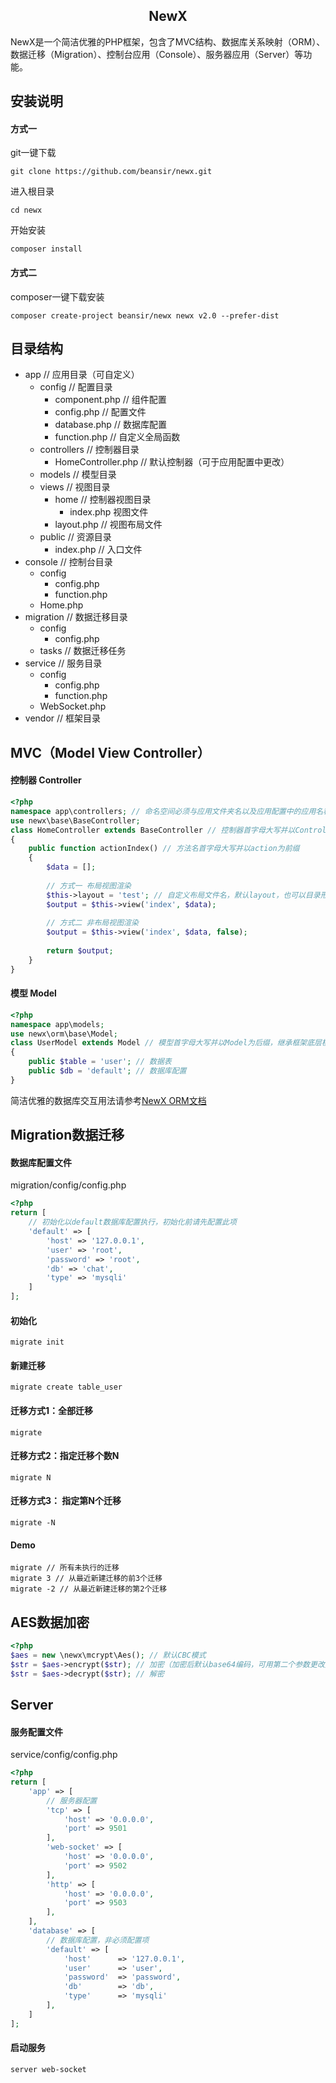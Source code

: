 <h2 align="center">NewX</h2>

NewX是一个简洁优雅的PHP框架，包含了MVC结构、数据库关系映射（ORM）、数据迁移（Migration）、控制台应用（Console）、服务器应用（Server）等功能。

## 安装说明

#### 方式一
git一键下载
```
git clone https://github.com/beansir/newx.git
```
进入根目录
```
cd newx
```
开始安装
```
composer install
```

#### 方式二
composer一键下载安装
```
composer create-project beansir/newx newx v2.0 --prefer-dist
```

## 目录结构
* app // 应用目录（可自定义）
    * config // 配置目录
        * component.php // 组件配置 
        * config.php // 配置文件
        * database.php // 数据库配置
        * function.php // 自定义全局函数
    * controllers // 控制器目录
        * HomeController.php // 默认控制器（可于应用配置中更改）
    * models // 模型目录
    * views // 视图目录
        * home // 控制器视图目录
            * index.php 视图文件
        * layout.php // 视图布局文件
    * public // 资源目录
        * index.php // 入口文件
* console // 控制台目录
    * config
        * config.php
        * function.php
    * Home.php
* migration // 数据迁移目录
    * config
        * config.php
    * tasks // 数据迁移任务
* service // 服务目录
    * config
        * config.php
        * function.php
    * WebSocket.php
* vendor // 框架目录

## MVC（Model View Controller）

#### 控制器 Controller
```php
<?php
namespace app\controllers; // 命名空间必须与应用文件夹名以及应用配置中的应用名称保持一致
use newx\base\BaseController;
class HomeController extends BaseController // 控制器首字母大写并以Controller为后缀，继承框架底层控制器基类
{
    public function actionIndex() // 方法名首字母大写并以action为前缀
    {
        $data = [];
        
        // 方式一 布局视图渲染
        $this->layout = 'test'; // 自定义布局文件名，默认layout，也可以目录形式命名，例如：test/test
        $output = $this->view('index', $data);
        
        // 方式二 非布局视图渲染
        $output = $this->view('index', $data, false);
        
        return $output;
    }
}
```

#### 模型 Model
```php
<?php
namespace app\models;
use newx\orm\base\Model;
class UserModel extends Model // 模型首字母大写并以Model为后缀，继承框架底层模型基类
{
    public $table = 'user'; // 数据表
    public $db = 'default'; // 数据库配置
}
```
简洁优雅的数据库交互用法请参考[NewX ORM文档](https://github.com/BeanYellow/newx-orm)

## Migration数据迁移

#### 数据库配置文件
migration/config/config.php
```php
<?php
return [
    // 初始化以default数据库配置执行，初始化前请先配置此项
    'default' => [
        'host' => '127.0.0.1',
        'user' => 'root',
        'password' => 'root',
        'db' => 'chat',
        'type' => 'mysqli'
    ]
];
```

#### 初始化
```
migrate init
```

#### 新建迁移
```
migrate create table_user
```

#### 迁移方式1：全部迁移
```
migrate
```

#### 迁移方式2：指定迁移个数N
```
migrate N
```

#### 迁移方式3： 指定第N个迁移
```
migrate -N
```

#### Demo
```
migrate // 所有未执行的迁移
migrate 3 // 从最近新建迁移的前3个迁移
migrate -2 // 从最近新建迁移的第2个迁移
```

## AES数据加密
```php
<?php
$aes = new \newx\mcrypt\Aes(); // 默认CBC模式
$str = $aes->encrypt($str); // 加密（加密后默认base64编码，可用第二个参数更改）
$str = $aes->decrypt($str); // 解密
```

## Server

#### 服务配置文件
service/config/config.php
```php
<?php
return [
    'app' => [
        // 服务器配置
        'tcp' => [
            'host' => '0.0.0.0',
            'port' => 9501
        ],
        'web-socket' => [
            'host' => '0.0.0.0',
            'port' => 9502
        ],
        'http' => [
            'host' => '0.0.0.0',
            'port' => 9503
        ],
    ],
    'database' => [
        // 数据库配置，非必须配置项
        'default' => [
            'host'      => '127.0.0.1',
            'user'      => 'user',
            'password'  => 'password',
            'db'        => 'db',
            'type'      => 'mysqli'
        ],
    ]
];
```

#### 启动服务
```
server web-socket
```